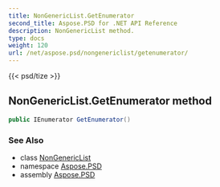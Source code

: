 ```yaml
---
title: NonGenericList.GetEnumerator
second_title: Aspose.PSD for .NET API Reference
description: NonGenericList method. 
type: docs
weight: 120
url: /net/aspose.psd/nongenericlist/getenumerator/
---
```

{{< psd/tize >}}
## NonGenericList.GetEnumerator method

```csharp
public IEnumerator GetEnumerator()
```

### See Also

* class [NonGenericList](../)
* namespace [Aspose.PSD](../../nongenericlist/)
* assembly [Aspose.PSD](../../../)



